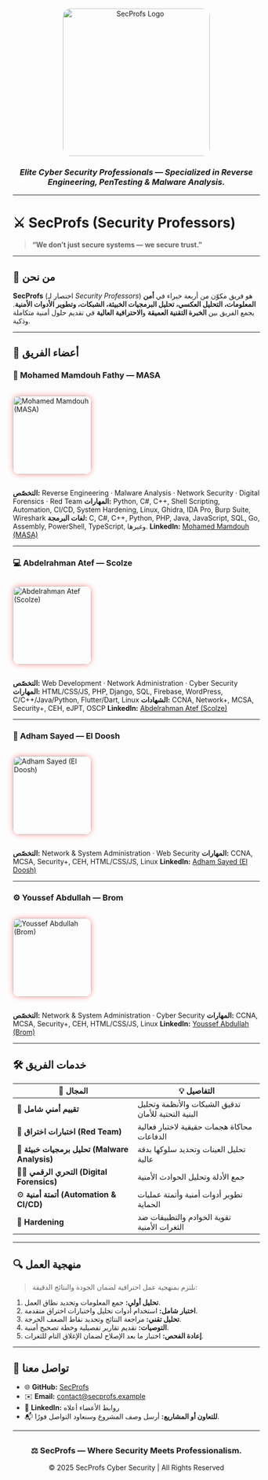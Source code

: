 <div align="center">

<img src="https://j.top4top.io/p_3587hr6hp1.jpg" alt="SecProfs Logo" width="300" style="border-radius:16px; margin-top:20px;">

### *Elite Cyber Security Professionals — Specialized in Reverse Engineering, PenTesting & Malware Analysis.*

</div>

---

# ⚔️ **SecProfs (Security Professors)**

> **“We don’t just secure systems — we secure trust.”**

---

## 🧠 **من نحن**

**SecProfs** (اختصار لـ *Security Professors*) هو فريق مكوّن من أربعة خبراء في **أمن المعلومات، التحليل العكسي، تحليل البرمجيات الخبيثة، الشبكات، وتطوير الأدوات الأمنية**. يجمع الفريق بين **الخبرة التقنية العميقة** و**الاحترافية العالية** في تقديم حلول أمنية متكاملة وذكية.

---

## 👥 **أعضاء الفريق**

### 🧩 Mohamed Mamdouh Fathy — **MASA**

<img src="https://f.top4top.io/p_35871hnw91.jpg" alt="Mohamed Mamdouh (MASA)" width="160" style="border-radius:14px;box-shadow:0 0 12px rgba(255,0,0,0.4);margin:15px 0;">

**التخصّص:** Reverse Engineering · Malware Analysis · Network Security · Digital Forensics · Red Team
**المهارات:** Python, C#, C++, Shell Scripting, Automation, CI/CD, System Hardening, Linux, Ghidra, IDA Pro, Burp Suite, Wireshark
**لغات البرمجة:** C, C#, C++, Python, PHP, Java, JavaScript, SQL, Go, Assembly, PowerShell, TypeScript, وغيرها.
**LinkedIn:** [Mohamed Mamdouh (MASA)](https://www.linkedin.com/in/mohamed-mamdouh-masa/)

---

### 💻 Abdelrahman Atef — **Scolze**

<img src="https://c.top4top.io/p_3587z6xa81.jpg" alt="Abdelrahman Atef (Scolze)" width="160" style="border-radius:14px;box-shadow:0 0 12px rgba(255,0,0,0.4);margin:15px 0;">

**التخصّص:** Web Development · Network Administration · Cyber Security
**المهارات:** HTML/CSS/JS, PHP, Django, SQL, Firebase, WordPress, C/C++/Java/Python, Flutter/Dart, Linux
**الشهادات:** CCNA, Network+, MCSA, Security+, CEH, eJPT, OSCP
**LinkedIn:** [Abdelrahman Atef (Scolze)](https://www.linkedin.com/in/abdoatef267/)

---

### 🧠 Adham Sayed — **El Doosh**

<img src="https://g.top4top.io/p_3587mkccw1.jpg" alt="Adham Sayed (El Doosh)" width="160" style="border-radius:14px;box-shadow:0 0 12px rgba(255,0,0,0.4);margin:15px 0;">

**التخصّص:** Network & System Administration · Web Security
**المهارات:** CCNA, MCSA, Security+, CEH, HTML/CSS/JS, Linux
**LinkedIn:** [Adham Sayed (El Doosh)](https://www.linkedin.com/in/adhm-sayed-3a590b324/)

---

### ⚙️ Youssef Abdullah — **Brom**

<img src="https://k.top4top.io/p_3587tl63i1.jpg" alt="Youssef Abdullah (Brom)" width="160" style="border-radius:14px;box-shadow:0 0 12px rgba(255,0,0,0.4);margin:15px 0;">

**التخصّص:** Network & System Administration · Cyber Security
**المهارات:** CCNA, MCSA, Security+, CEH, HTML/CSS/JS, Linux
**LinkedIn:** [Youssef Abdullah (Brom)](https://www.linkedin.com/in/yousef-abdullah-337693219/)

---

## 🛠️ **خدمات الفريق**

| 🧩 المجال                                     | 💡 التفاصيل                                         |
| --------------------------------------------- | --------------------------------------------------- |
| 🔐 **تقييم أمني شامل**                        | تدقيق الشبكات والأنظمة وتحليل البنية التحتية للأمان |
| 🧬 **اختبارات اختراق (Red Team)**             | محاكاة هجمات حقيقية لاختبار فعالية الدفاعات         |
| 🧩 **تحليل برمجيات خبيثة (Malware Analysis)** | تحليل العينات وتحديد سلوكها بدقة عالية              |
| 🕵️‍♂️ **التحري الرقمي (Digital Forensics)**  | جمع الأدلة وتحليل الحوادث الأمنية                   |
| ⚙️ **أتمتة أمنية (Automation & CI/CD)**       | تطوير أدوات أمنية وأتمتة عمليات الحماية             |
| 🧱 **Hardening**                              | تقوية الخوادم والتطبيقات ضد الثغرات الأمنية         |

---

## 🔍 **منهجية العمل**

> نلتزم بمنهجية عمل احترافية لضمان الجودة والنتائج الدقيقة:

1. **تحليل أولي:** جمع المعلومات وتحديد نطاق العمل.
2. **اختبار شامل:** استخدام أدوات تحليل واختبارات اختراق متقدمة.
3. **تحليل تقني:** مراجعة النتائج وتحديد نقاط الضعف الحرجة.
4. **التوصيات:** تقديم تقارير تفصيلية وخطة تصحيح أمنية.
5. **إعادة الفحص:** اختبار ما بعد الإصلاح لضمان الإغلاق التام للثغرات.

---

## 💬 **تواصل معنا**

* 🌐 **GitHub:** [SecProfs](#)
* ✉️ **Email:** [contact@secprofs.example](mailto:contact@secprofs.example)
* 💼 **LinkedIn:** روابط الأعضاء أعلاه
* 📬 **للتعاون أو المشاريع:** أرسل وصف المشروع وسنعاود التواصل فورًا.

---

<div align="center" style="margin-top:30px;">

### ⚖️ **SecProfs — Where Security Meets Professionalism.**

© 2025 SecProfs Cyber Security | All Rights Reserved

</div>

